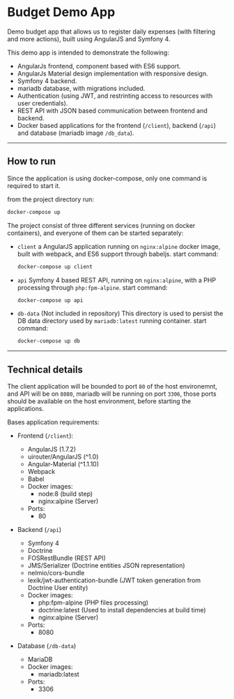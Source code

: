 # Budget Demo App

Demo budget app that allows us to register daily expenses (with filtering  and more actions), built using AngularJS and Symfony 4.

This demo app is intended to demonstrate the following:

- AngularJs frontend, component based with ES6 support.
- AngularJs Material design implementation with responsive design.
- Symfony 4 backend. 
- mariadb database, with migrations included.
- Authentication (using JWT, and restrinting access to resources with user credentials).
- REST API with JSON based communication between frontend and backend.
- Docker based applications for the frontend (`/client`), backend (`/api`) and database (mariadb image `/db_data`).

---

## How to run

Since the application is using docker-compose, only one command is required to start it.

from the project directory run:

```bash
docker-compose up
```

The project consist of three different services (running on docker containers), and everyone of them can be started separately:

- `client` a AngularJS application running on `nginx:alpine` docker image, built with webpack, and ES6 support through babeljs.
  start command:
  ```bash
  docker-compose up client
  ```
- `api` Symfony 4 based REST API, running on `nginx:alpine`, with a PHP processing through `php:fpm-alpine`.
  start command:
  ```bash
  docker-compose up api
  ```
- `db-data` (Not included in repository) This directory is used to persist the DB data directory used by `mariadb:latest` running container.
  start command:
  ```bash
  docker-compose up db
  ```

---

## Technical details

The client application will be bounded to port `80` of the host environemnt, and API will be on `8080`, mariadb will be running on port `3306`, those ports should be available on the host environment, before starting the applications.

Bases application requirements:

- Frontend (`/client`):
  - AngularJS (1.7.2)
  - uirouter/AngularJS (^1.0)
  - Angular-Material (^1.1.10)
  - Webpack
  - Babel
  - Docker images:
    - node:8 (build step)
    - nginx:alpine (Server)
  - Ports:
    - 80
  
- Backend (`/api`)
  - Symfony 4
  - Doctrine
  - FOSRestBundle (REST API)
  - JMS/Serializer (Doctrine entities JSON representation)
  - nelmio/cors-bundle
  - lexik/jwt-authentication-bundle (JWT token generation from Doctrine User entity)
  - Docker images:
    - php:fpm-alpine (PHP files processing)
    - doctrine:latest (Used to install dependencies at build time)
    - nginx:alpine (Server)
  - Ports:
    - 8080

- Database (`/db-data`)
  - MariaDB
  - Docker images:
    - mariadb:latest
  - Ports:
    - 3306



  

